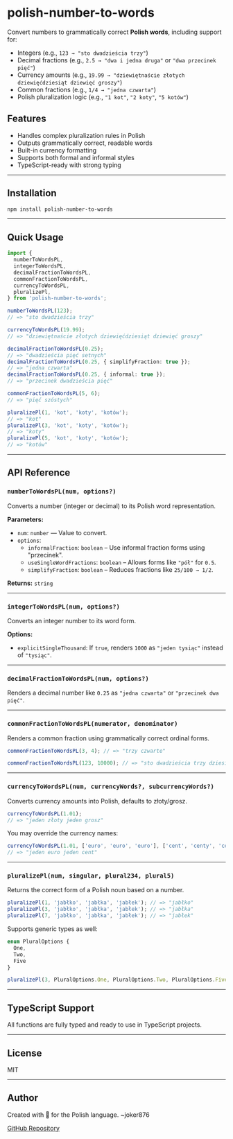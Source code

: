 # polish-number-to-words

Convert numbers to grammatically correct **Polish words**, including support for:
- Integers (e.g., `123 → "sto dwadzieścia trzy"`)
- Decimal fractions (e.g., `2.5 → "dwa i jedna druga"` or `"dwa przecinek pięć"`)
- Currency amounts (e.g., `19.99 → "dziewiętnaście złotych dziewięćdziesiąt dziewięć groszy"`)
- Common fractions (e.g., `1/4 → "jedna czwarta"`)
- Polish pluralization logic (e.g., `"1 kot"`, `"2 koty"`, `"5 kotów"`)

## Features

- Handles complex pluralization rules in Polish
- Outputs grammatically correct, readable words
- Built-in currency formatting
- Supports both formal and informal styles
- TypeScript-ready with strong typing

---

## Installation

```bash
npm install polish-number-to-words
```

---

## Quick Usage

```ts
import {
  numberToWordsPL,
  integerToWordsPL,
  decimalFractionToWordsPL,
  commonFractionToWordsPL,
  currencyToWordsPL,
  pluralizePl,
} from 'polish-number-to-words';

numberToWordsPL(123);
// => "sto dwadzieścia trzy"

currencyToWordsPL(19.99);
// => "dziewiętnaście złotych dziewięćdziesiąt dziewięć groszy"

decimalFractionToWordsPL(0.25);
// => "dwadzieścia pięć setnych"
decimalFractionToWordsPL(0.25, { simplifyFraction: true });
// => "jedna czwarta"
decimalFractionToWordsPL(0.25, { informal: true });
// => "przecinek dwadzieścia pięć"

commonFractionToWordsPL(5, 6);
// => "pięć szóstych"

pluralizePl(1, 'kot', 'koty', 'kotów');
// => "kot"
pluralizePl(3, 'kot', 'koty', 'kotów');
// => "koty"
pluralizePl(5, 'kot', 'koty', 'kotów');
// => "kotów"
```

---

## API Reference

### `numberToWordsPL(num, options?)`

Converts a number (integer or decimal) to its Polish word representation.

**Parameters:**
- `num`: `number` — Value to convert.
- `options`:  
  - `informalFraction`: `boolean` – Use informal fraction forms using "przecinek".
  - `useSingleWordFractions`: `boolean` – Allows forms like `"pół"` for `0.5`.
  - `simplifyFraction`: `boolean` – Reduces fractions like `25/100 → 1/2`.

**Returns:** `string`

---

### `integerToWordsPL(num, options?)`

Converts an integer number to its word form.

**Options:**
- `explicitSingleThousand`: If `true`, renders `1000` as `"jeden tysiąc"` instead of `"tysiąc"`.

---

### `decimalFractionToWordsPL(num, options?)`

Renders a decimal number like `0.25` as `"jedna czwarta"` or `"przecinek dwa pięć"`.

---

### `commonFractionToWordsPL(numerator, denominator)`

Renders a common fraction using grammatically correct ordinal forms.

```ts
commonFractionToWordsPL(3, 4); // => "trzy czwarte"

commonFractionToWordsPL(123, 10000); // => "sto dwadzieścia trzy dziesięciotysięczne"
```

---

### `currencyToWordsPL(num, currencyWords?, subcurrencyWords?)`

Converts currency amounts into Polish, defaults to złoty/grosz.

```ts
currencyToWordsPL(1.01);
// => "jeden złoty jeden grosz"
```

You may override the currency names:

```ts
currencyToWordsPL(1.01, ['euro', 'euro', 'euro'], ['cent', 'centy', 'centów']);
// => "jeden euro jeden cent"
```

---

### `pluralizePl(num, singular, plural234, plural5)`

Returns the correct form of a Polish noun based on a number.

```ts
pluralizePl(1, 'jabłko', 'jabłka', 'jabłek'); // => "jabłko"
pluralizePl(3, 'jabłko', 'jabłka', 'jabłek'); // => "jabłka"
pluralizePl(7, 'jabłko', 'jabłka', 'jabłek'); // => "jabłek"
```

Supports generic types as well:

```ts
enum PluralOptions {
  One,
  Two,
  Five
}

pluralizePl(3, PluralOptions.One, PluralOptions.Two, PluralOptions.Five);
```

---

## TypeScript Support

All functions are fully typed and ready to use in TypeScript projects.

---

## License

MIT

---

## Author

Created with 💚 for the Polish language. ~joker876

[GitHub Repository](https://github.com/joker876/polish-number-to-words)
